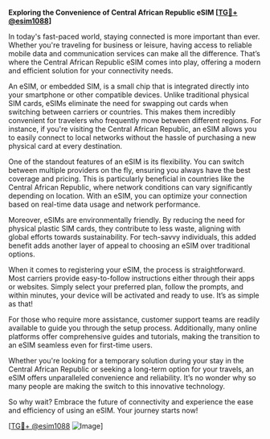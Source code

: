 **Exploring the Convenience of Central African Republic eSIM [[TG💪+ @esim1088](https://t.me/s/esim1088)]**

In today's fast-paced world, staying connected is more important than ever. Whether you're traveling for business or leisure, having access to reliable mobile data and communication services can make all the difference. That’s where the Central African Republic eSIM comes into play, offering a modern and efficient solution for your connectivity needs.

An eSIM, or embedded SIM, is a small chip that is integrated directly into your smartphone or other compatible devices. Unlike traditional physical SIM cards, eSIMs eliminate the need for swapping out cards when switching between carriers or countries. This makes them incredibly convenient for travelers who frequently move between different regions. For instance, if you're visiting the Central African Republic, an eSIM allows you to easily connect to local networks without the hassle of purchasing a new physical card at every destination.

One of the standout features of an eSIM is its flexibility. You can switch between multiple providers on the fly, ensuring you always have the best coverage and pricing. This is particularly beneficial in countries like the Central African Republic, where network conditions can vary significantly depending on location. With an eSIM, you can optimize your connection based on real-time data usage and network performance.

Moreover, eSIMs are environmentally friendly. By reducing the need for physical plastic SIM cards, they contribute to less waste, aligning with global efforts towards sustainability. For tech-savvy individuals, this added benefit adds another layer of appeal to choosing an eSIM over traditional options.

When it comes to registering your eSIM, the process is straightforward. Most carriers provide easy-to-follow instructions either through their apps or websites. Simply select your preferred plan, follow the prompts, and within minutes, your device will be activated and ready to use. It’s as simple as that!

For those who require more assistance, customer support teams are readily available to guide you through the setup process. Additionally, many online platforms offer comprehensive guides and tutorials, making the transition to an eSIM seamless even for first-time users.

Whether you're looking for a temporary solution during your stay in the Central African Republic or seeking a long-term option for your travels, an eSIM offers unparalleled convenience and reliability. It’s no wonder why so many people are making the switch to this innovative technology.

So why wait? Embrace the future of connectivity and experience the ease and efficiency of using an eSIM. Your journey starts now! 

[[TG💪+ @esim1088](https://t.me/s/esim1088) ![Image](https://i.postimg.cc/Y0z9fWf4/image.png)]